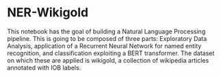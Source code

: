 # NER-Wikigold
This notebook has the goal of building a Natural Language Processing pipeline. This is going to be composed of three parts: Exploratory Data Analysis, application of a Recurrent Neural Network for named entity recognition, and classification exploiting a BERT transformer. The dataset on which these are applied is wikigold, a collection of wikipedia articles annotated with IOB labels.
